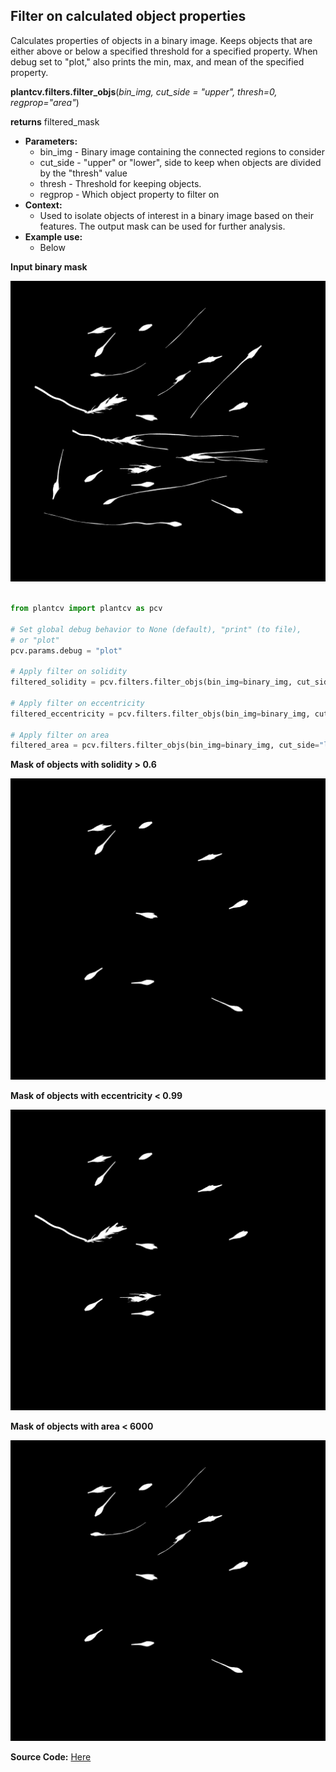 ## Filter on calculated object properties

Calculates properties of objects in a binary image. 
Keeps objects that are either above or below a specified threshold for a specified property.
When debug set to "plot," also prints the min, max, and mean of the specified property.

**plantcv.filters.filter_objs**(*bin_img, cut_side = "upper", thresh=0, regprop="area"*)

**returns** filtered_mask

- **Parameters:**
    - bin_img - Binary image containing the connected regions to consider
    - cut_side - "upper" or "lower", side to keep when objects are divided by the "thresh" value
    - thresh - Threshold for keeping objects. 
    - regprop - Which object property to filter on
- **Context:**
    - Used to isolate objects of interest in a binary image based on their features. The output mask can be used for further analysis.
- **Example use:**
    - Below


**Input binary mask**

![bin_img](img/documentation_images/filters_filter_objs/example_barley_mask.png)


```python

from plantcv import plantcv as pcv

# Set global debug behavior to None (default), "print" (to file),
# or "plot" 
pcv.params.debug = "plot"

# Apply filter on solidity
filtered_solidity = pcv.filters.filter_objs(bin_img=binary_img, cut_side="upper", thresh=0.6, regprop="solidity")

# Apply filter on eccentricity
filtered_eccentricity = pcv.filters.filter_objs(bin_img=binary_img, cut_side="lower", thresh=0.99, regprop="eccentricity")

# Apply filter on area
filtered_area = pcv.filters.filter_objs(bin_img=binary_img, cut_side="lower", thresh=6000, regprop="area")

```

**Mask of objects with solidity > 0.6**

![count_img](img/documentation_images/filters_filter_objs/example_filter_1.png)

**Mask of objects with eccentricity < 0.99**

![count_img](img/documentation_images/filters_filter_objs/example_filter_2.png)

**Mask of objects with area < 6000**

![count_img](img/documentation_images/filters_filter_objs/example_filter_3.png)

**Source Code:** [Here](https://github.com/danforthcenter/plantcv/blob/main/plantcv/plantcv/filters/filter_objs.py)